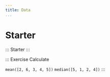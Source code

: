 ```yaml
---
title: Data
...
```


# Starter

::: Starter
:::

::: Exercise
Calculate

`mean([2, 6, 3, 4, 5])`
`median([5, 1, 2, 4])`
:::
